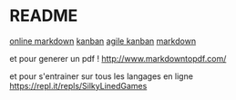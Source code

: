 # README
[online markdown](https://stackedit.io/app)
[kanban](https://fr.wikipedia.org/wiki/Kanban)
[agile kanban](https://fr.atlassian.com/agile/kanban)
[markdown](https://fr.wikipedia.org/wiki/Markdown)

et pour generer un pdf !
http://www.markdowntopdf.com/

et pour s'entrainer sur tous les langages en ligne
https://repl.it/repls/SilkyLinedGames
